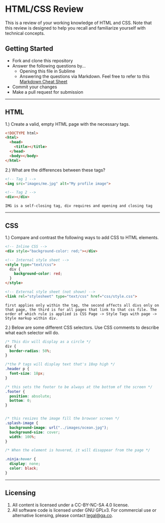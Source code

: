 # HTML/CSS Review

This is a review of your working knowledge of HTML and CSS. Note that this review is designed to help you recall and familiarize yourself with technical concepts.

## Getting Started

* Fork and clone this repository
* Answer the following questions by...
  * Opening this file in Sublime
  * Answering the questions via Markdown. Feel free to refer to this [Markdown Cheat Sheet](https://github.com/adam-p/markdown-here/wiki/Markdown-Cheatsheet)
* Commit your changes
* Make a pull request for submission

---

## HTML

1.) Create a valid, empty HTML page with the necessary tags.

```html
<!DOCTYPE html>
<html>
  <head>
    <title></title>
  </head>
  <body></body>
</html>
```

2.) What are the differences between these tags?

```html
<!-- Tag 1 -->
<img src="images/me.jpg" alt="My profile image">

<!-- Tag 2 -->
<div></div>
```

```
IMG is a self-closing tag, div requires and opening and closing tag
```

---

## CSS

1.) Compare and contrast the following ways to add CSS to HTML elements.

```html
<!-- Inline CSS -->
<div style="background-color: red;"></div>

<!-- Internal style sheet -->
<style type="text/css">
  div {
    background-color: red;
  }
</style>

<!-- External style sheet (not shown) -->
<link rel="stylesheet" type="text/css" href="css/style.css">
```

```
first applies only within the tag, the second affects all divs only on that page, the third is for all pages that link to that css file. The order of which rule is applied is CSS Page -> Style Tags with page -> Style markup within div. 
```

2.) Below are some different CSS selectors. Use CSS comments to describe what each selector will do.

```css
/* This div will display as a circle */
div {
  border-radius: 50%;
}

/*the P tags will display text that's 18xp high */
.header p {
  font-size: 18px;
}

/* this sets the footer to be always at the bottom of the screen */
.footer {
  position: absolute;
  bottom: 0;
}


/* this resizes the image fill the browser screen */
.splash-image {
  background-image: url("../images/ocean.jpg");
  background-size: cover;
  width: 100%;
}

/* When the element is hovered, it will disappear from the page */

.ninja:hover {
  display: none;
  color: black;
}
```


---

## Licensing
1. All content is licensed under a CC-BY-NC-SA 4.0 license.
2. All software code is licensed under GNU GPLv3. For commercial use or alternative licensing, please contact legal@ga.co.
